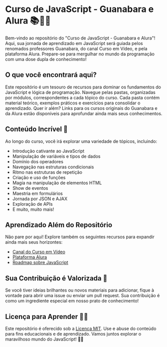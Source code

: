 # Curso de JavaScript - Guanabara e Alura 📚👨‍💻

Bem-vindo ao repositório do "Curso de JavaScript - Guanabara e Alura"! Aqui, sua jornada de aprendizado em JavaScript será guiada pelos renomados professores Guanabara, do canal Curso em Vídeo, e pela plataforma Alura. Prepare-se para mergulhar no mundo da programação com uma dose dupla de conhecimento!

## O que você encontrará aqui?

Este repositório é um tesouro de recursos para dominar os fundamentos do JavaScript e lógica de programação. Navegue pelas pastas, organizadas por módulos, correspondentes a cada tópico do curso. Cada pasta contém material teórico, exemplos práticos e exercícios para consolidar o aprendizado. Quer ir além? Links para os cursos originais do Guanabara e da Alura estão disponíveis para aprofundar ainda mais seus conhecimentos.

## Conteúdo Incrível 🚀

Ao longo do curso, você irá explorar uma variedade de tópicos, incluindo:

- Introdução cativante ao JavaScript
- Manipulação de variáveis e tipos de dados
- Domínio dos operadores
- Navegação nas estruturas condicionais
- Ritmo nas estruturas de repetição
- Criação e uso de funções
- Magia na manipulação de elementos HTML
- Show de eventos
- Maestria em formulários
- Jornada por JSON e AJAX
- Exploração de APIs
- E muito, muito mais!

## Aprendizado Além do Repositório

Não pare por aqui! Explore também os seguintes recursos para expandir ainda mais seus horizontes:

- [Canal do Curso em Vídeo](https://www.youtube.com/user/cursosemvideo)
- [Plataforma Alura](https://www.alura.com.br/)
- [Roadmap sobre JavaScript](https://roadmap.sh/javascript)

## Sua Contribuição é Valorizada 🤝

Se você tiver ideias brilhantes ou novos materiais para adicionar, fique à vontade para abrir uma issue ou enviar um pull request. Sua contribuição é como um ingrediente especial em nosso prato de conhecimento!

## Licença para Aprender 📜🧠

Este repositório é oferecido sob a [Licença MIT](LICENSE). Use e abuse do conteúdo para fins educacionais e de aprendizado. Vamos juntos explorar o maravilhoso mundo do JavaScript! 🌟🚀
